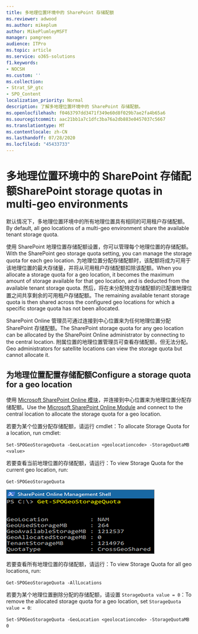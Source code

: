 ```yaml
---
title: 多地理位置环境中的 SharePoint 存储配额
ms.reviewer: adwood
ms.author: mikeplum
author: MikePlumleyMSFT
manager: pamgreen
audience: ITPro
ms.topic: article
ms.service: o365-solutions
f1.keywords:
- NOCSH
ms.custom: ''
ms.collection:
- Strat_SP_gtc
- SPO_Content
localization_priority: Normal
description: 了解多地理位置环境中的 SharePoint 存储配额。
ms.openlocfilehash: f0463797dd3471f349e60d8f029b7ae2fa4b65a6
ms.sourcegitcommit: aac21bb1a7c1dfc3ba76a2db883e0457037c5667
ms.translationtype: MT
ms.contentlocale: zh-CN
ms.lasthandoff: 07/28/2020
ms.locfileid: "45433733"
---
```

# <a name="sharepoint-storage-quotas-in-multi-geo-environments"></a><span data-ttu-id="0bd7f-103">多地理位置环境中的 SharePoint 存储配额</span><span class="sxs-lookup"><span data-stu-id="0bd7f-103">SharePoint storage quotas in multi-geo environments</span></span>

<span data-ttu-id="0bd7f-104">默认情况下，多地理位置环境中的所有地理位置具有相同的可用租户存储配额。</span><span class="sxs-lookup"><span data-stu-id="0bd7f-104">By default, all geo locations of a multi-geo environment share the available tenant storage quota.</span></span>

<span data-ttu-id="0bd7f-105">使用 SharePoint 地理位置存储配额设置，你可以管理每个地理位置的存储配额。</span><span class="sxs-lookup"><span data-stu-id="0bd7f-105">With the SharePoint geo storage quota setting, you can manage the storage quota for each geo location.</span></span> <span data-ttu-id="0bd7f-106">为地理位置分配存储配额时，该配额将成为可用于该地理位置的最大存储量，并将从可用租户存储配额扣除该配额。</span><span class="sxs-lookup"><span data-stu-id="0bd7f-106">When you allocate a storage quota for a geo location, it becomes the maximum amount of storage available for that geo location, and is deducted from the available tenant storage quota.</span></span> <span data-ttu-id="0bd7f-107">然后，将在未分配特定存储配额的已配置地理位置之间共享剩余的可用租户存储配额。</span><span class="sxs-lookup"><span data-stu-id="0bd7f-107">The remaining available tenant storage quota is then shared across the configured geo locations for which a specific storage quota has not been allocated.</span></span>

<span data-ttu-id="0bd7f-108">SharePoint Online 管理员可通过连接到中心位置来为任何地理位置分配 SharePoint 存储配额。</span><span class="sxs-lookup"><span data-stu-id="0bd7f-108">The SharePoint storage quota for any geo location can be allocated by the SharePoint Online administrator by connecting to the central location.</span></span> <span data-ttu-id="0bd7f-109">附属位置的地理位置管理员可查看存储配额，但无法分配。</span><span class="sxs-lookup"><span data-stu-id="0bd7f-109">Geo administrators for satellite locations can view the storage quota but cannot allocate it.</span></span>

## <a name="configure-a-storage-quota-for-a-geo-location"></a><span data-ttu-id="0bd7f-110">为地理位置配置存储配额</span><span class="sxs-lookup"><span data-stu-id="0bd7f-110">Configure a storage quota for a geo location</span></span>

<span data-ttu-id="0bd7f-111">使用 [Microsoft SharePoint Online 模块](https://www.microsoft.com/download/details.aspx?id=35588 )，并连接到中心位置来为地理位置分配存储配额。</span><span class="sxs-lookup"><span data-stu-id="0bd7f-111">Use the [Microsoft SharePoint Online Module](https://www.microsoft.com/download/details.aspx?id=35588 ) and connect to the central location to allocate the storage quota for a geo location.</span></span> 

<span data-ttu-id="0bd7f-112">若要为某个位置分配存储配额，请运行 cmdlet：</span><span class="sxs-lookup"><span data-stu-id="0bd7f-112">To allocate Storage Quota for a location, run cmdlet:</span></span>

`Set-SPOGeoStorageQuota -GeoLocation <geolocationcode> -StorageQuotaMB <value>`

<span data-ttu-id="0bd7f-113">若要查看当前地理位置的存储配额，请运行：</span><span class="sxs-lookup"><span data-stu-id="0bd7f-113">To view Storage Quota for the current geo location, run:</span></span>

`Get-SPOGeoStorageQuota`

![显示 Get-SPOGeoStorageQuota cmdlet 的 PowerShell 窗口的屏幕截图](media/multi-geo-storage-quota.png)

<span data-ttu-id="0bd7f-115">若要查看所有地理位置的存储配额，请运行：</span><span class="sxs-lookup"><span data-stu-id="0bd7f-115">To view Storage Quota for all geo locations, run:</span></span>

`Get-SPOGeoStorageQuota -AllLocations`

<span data-ttu-id="0bd7f-116">若要为某个地理位置删除分配的存储配额，请设置 `StorageQuota value = 0`：</span><span class="sxs-lookup"><span data-stu-id="0bd7f-116">To remove the allocated storage quota for a geo location, set `StorageQuota value = 0`:</span></span>

`Set-SPOGeoStorageQuota -GeoLocation <geolocationcode> -StorageQuotaMB 0`
